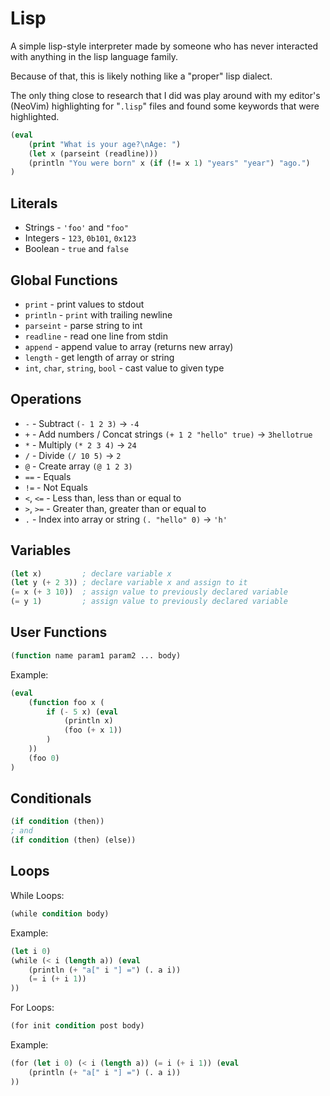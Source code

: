 # Lisp

A simple lisp-style interpreter made by someone who has never interacted
with anything in the lisp language family.

Because of that, this is likely nothing like a "proper" lisp dialect.

The only thing close to research that I did was play around with my
editor's (NeoVim) highlighting for "`.lisp`" files and found some
keywords that were highlighted.

```lisp
(eval
    (print "What is your age?\nAge: ")
    (let x (parseint (readline)))
    (println "You were born" x (if (!= x 1) "years" "year") "ago.")
)
```

## Literals

- Strings - `'foo'` and `"foo"`
- Integers - `123`, `0b101`, `0x123`
- Boolean - `true` and `false`

## Global Functions

- `print` - print values to stdout
- `println` - `print` with trailing newline
- `parseint` - parse string to int
- `readline` - read one line from stdin
- `append` - append value to array (returns new array)
- `length` - get length of array or string
- `int`, `char`, `string`, `bool` - cast value to given type

## Operations

- `-` - Subtract `(- 1 2 3)` -> `-4`
- `+` - Add numbers / Concat strings `(+ 1 2 "hello" true)` -> `3hellotrue`
- `*` - Multiply `(* 2 3 4)` -> `24`
- `/` - Divide `(/ 10 5)` -> `2`
- `@` - Create array `(@ 1 2 3)`
- `==` - Equals
- `!=` - Not Equals
- `<`, `<=` - Less than, less than or equal to
- `>`, `>=` - Greater than, greater than or equal to
- `.` - Index into array or string `(. "hello" 0)` -> `'h'`

## Variables

```lisp
(let x)         ; declare variable x
(let y (+ 2 3)) ; declare variable x and assign to it
(= x (+ 3 10))  ; assign value to previously declared variable
(= y 1)         ; assign value to previously declared variable
```

## User Functions

```lisp
(function name param1 param2 ... body)
```

Example:

```lisp
(eval
    (function foo x (
        if (- 5 x) (eval
            (println x)
            (foo (+ x 1))
        )
    ))
    (foo 0)
)
```

## Conditionals

```lisp
(if condition (then))
; and
(if condition (then) (else))
```

## Loops

While Loops: 

```lisp
(while condition body)
```

Example:

```lisp
(let i 0)
(while (< i (length a)) (eval
    (println (+ "a[" i "] =") (. a i))
    (= i (+ i 1))
))
```

For Loops: 

```lisp
(for init condition post body)
```

Example:

```lisp
(for (let i 0) (< i (length a)) (= i (+ i 1)) (eval
    (println (+ "a[" i "] =") (. a i))
))
```
